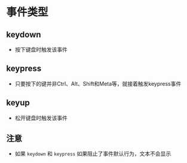 # 事件类型

## keydown

- 按下键盘时触发该事件

## keypress

- 只要按下的键并非Ctrl、Alt、Shift和Meta等，就接着触发keypress事件

## keyup

- 松开键盘时触发该事件

## 注意

- 如果 `keydown` 和 `keypress` 如果阻止了事件默认行为，文本不会显示
